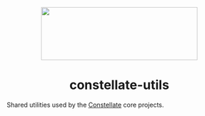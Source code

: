 <p align="center">
  <img src="https://cdn.rawgit.com/constellators/constellate/8e303aad/assets/logo-full.png" width="350" height="119" />
</p>

<h1 align="center">constellate-utils</h1>

Shared utilities used by the [Constellate](https://github.com/constellators/constellate) core projects.
